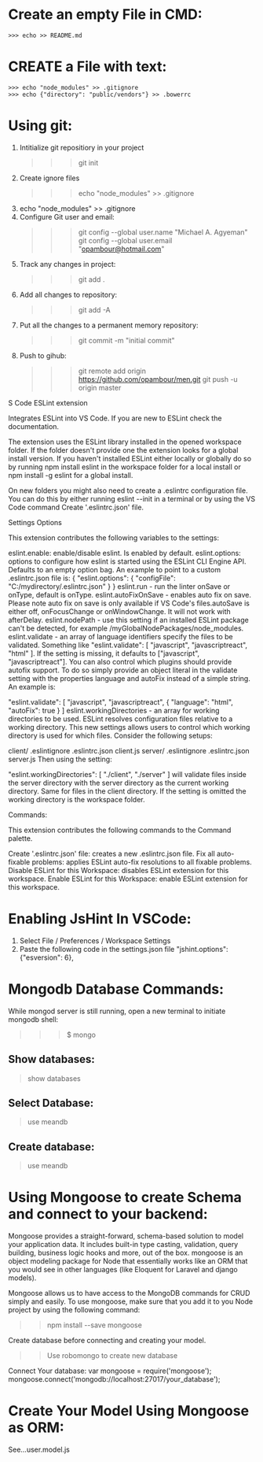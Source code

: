 # Create an empty File in CMD:
    >>> echo >> README.md

# CREATE a File with text:
    >>> echo "node_modules" >> .gitignore
    >>> echo {"directory": "public/vendors"} >> .bowerrc

# Using git:
1. Intitialize git repositiory in your project
    >>> git init
2. Create ignore files
    >>> echo "node_modules" >> .gitignore
3. echo "node_modules" >> .gitignore
4. Configure Git user and email:
    >>> git config --global user.name "Michael A. Agyeman"
    >>> git config --global user.email "opambour@hotmail.com"
5. Track any changes in project:
    >>> git add .
6. Add all changes to repository:
    >>> git add -A
7. Put all the changes to a permanent memory repository:
    >>> git commit -m "initial commit"
8. Push to gihub:
    >>> git remote add origin https://github.com/opambour/men.git
    >>> git push -u origin master

S Code ESLint extension

Integrates ESLint into VS Code. If you are new to ESLint check the documentation.

The extension uses the ESLint library installed in the opened workspace folder. If the folder doesn't provide one the
extension looks for a global install version. If you haven't installed ESLint either locally or globally do so by running
npm install eslint in the workspace folder for a local install or npm install -g eslint for a global install.

On new folders you might also need to create a .eslintrc configuration file. You can do this by either running
eslint --init in a terminal or by using the VS Code
command Create '.eslintrc.json' file.

Settings Options

This extension contributes the following variables to the settings:

eslint.enable: enable/disable eslint. Is enabled by default.
eslint.options: options to configure how eslint is started using the ESLint CLI Engine API. Defaults to an empty option bag.
An example to point to a custom .eslintrc.json file is:
{
  "eslint.options": { "configFile": "C:/mydirectory/.eslintrc.json" }
}
eslint.run - run the linter onSave or onType, default is onType.
eslint.autoFixOnSave - enables auto fix on save. Please note auto fix on save is only available if VS Code's files.autoSave is either off, onFocusChange or onWindowChange. It will not work with afterDelay.
eslint.nodePath - use this setting if an installed ESLint package can't be detected, for example /myGlobalNodePackages/node_modules.
eslint.validate - an array of language identifiers specify the files to be validated. Something like "eslint.validate": [ "javascript", "javascriptreact", "html" ]. If the setting is missing, it defaults to ["javascript", "javascriptreact"]. You can also control which plugins should provide autofix support. To do so simply provide an object literal in the validate setting with the properties language and autoFix instead of a simple string. An example is:

"eslint.validate": [ "javascript", "javascriptreact", { "language": "html", "autoFix": true } ]
eslint.workingDirectories - an array for working directories to be used. ESLint resolves configuration files relative to a working directory. This new settings allows users to control which working directory is used for which files. Consider the following setups:

client/
.eslintignore
.eslintrc.json
client.js
server/
.eslintignore
.eslintrc.json
server.js
Then using the setting:

"eslint.workingDirectories": [
  "./client", "./server"
]
will validate files inside the server directory with the server directory as the current working directory. Same for files in the client directory. If the setting is omitted the working directory is the workspace folder.

Commands:

This extension contributes the following commands to the Command palette.

Create '.eslintrc.json' file: creates a new .eslintrc.json file.
Fix all auto-fixable problems: applies ESLint auto-fix resolutions to all fixable problems.
Disable ESLint for this Workspace: disables ESLint extension for this workspace.
Enable ESLint for this Workspace: enable ESLint extension for this workspace.

# Enabling JsHint In VSCode:
1. Select File / Preferences / Workspace Settings
2. Paste the following code in the settings.json file 
    "jshint.options": {"esversion": 6},

# Mongodb Database Commands:
While mongod server is still running, open a new terminal to initiate mongodb shell:
>>>$ mongo

## Show databases:
> show databases

## Select Database:
> use meandb

## Create database:
>use meandb

# Using Mongoose to create Schema and connect to your backend:
Mongoose provides a straight-forward, schema-based solution to model your application data. It includes built-in type casting, validation, query building, business logic hooks and more, out of the box.
mongoose is an object modeling package for Node that essentially works like an ORM that you would see in other languages (like Eloquent for Laravel and django models).

Mongoose allows us to have access to the MongoDB commands for CRUD simply and easily. To use mongoose, make sure that you add it to you Node project by using the following command:
>> npm install --save mongoose

Create database before connecting and creating your model.
>> Use robomongo to create new database

Connect Your database:
var mongoose = require('mongoose');
mongoose.connect('mongodb://localhost:27017/your_database');

# Create Your Model Using Mongoose as ORM:
See...user.model.js

